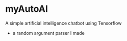 # myAutoAI

A simple artificial intelligence chatbot using Tensorflow

+ a random argument parser I made
